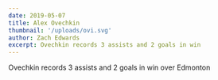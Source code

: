 ```yaml
---
date: 2019-05-07
title: Alex Ovechkin
thumbnail: '/uploads/ovi.svg'
author: Zach Edwards
excerpt: Ovechkin records 3 assists and 2 goals in win
---
```


Ovechkin records 3 assists and 2 goals in win over Edmonton
